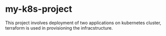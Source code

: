 # my-k8s-project
This project involves deployment of two applications on kubernetes cluster, terraform is used in provisioning the infracstructure. 
